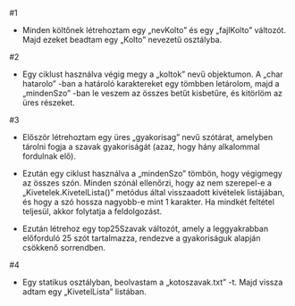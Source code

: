 #1
- Minden költőnek létrehoztam egy „nevKolto” és egy „fajlKolto” változót. Majd ezeket beadtam egy „Kolto” nevezetű osztályba.

#2
- Egy ciklust használva végig megy a „koltok” nevű objektumon. A „char hatarolo” -ban a határoló karaktereket egy tömbben letárolom, majd a „mindenSzo” -ban le veszem az összes betűt kisbetűre, és kitörlöm az üres részeket.

#3
- Először létrehoztam egy üres „gyakorisag” nevű szótárat, amelyben tárolni fogja a szavak gyakoriságát (azaz, hogy hány alkalommal fordulnak elő).
  
- Ezután egy ciklust használva a „mindenSzo” tömbön, hogy végigmegy az összes szón. Minden szónál ellenőrzi, hogy az nem szerepel-e a „Kivetelek.KivetelLista()” metódus által visszaadott kivételek listájában, és hogy a szó hossza nagyobb-e mint 1 karakter. Ha mindkét feltétel teljesül, akkor folytatja a feldolgozást.
  
- Ezután létrehoz egy top25Szavak változót, amely a leggyakrabban előforduló 25 szót tartalmazza, rendezve a gyakoriságuk alapján csökkenő sorrendben.

#4
- Egy statikus osztályban, beolvastam a „kotoszavak.txt” -t. Majd vissza adtam egy „KivetelLista” listában.